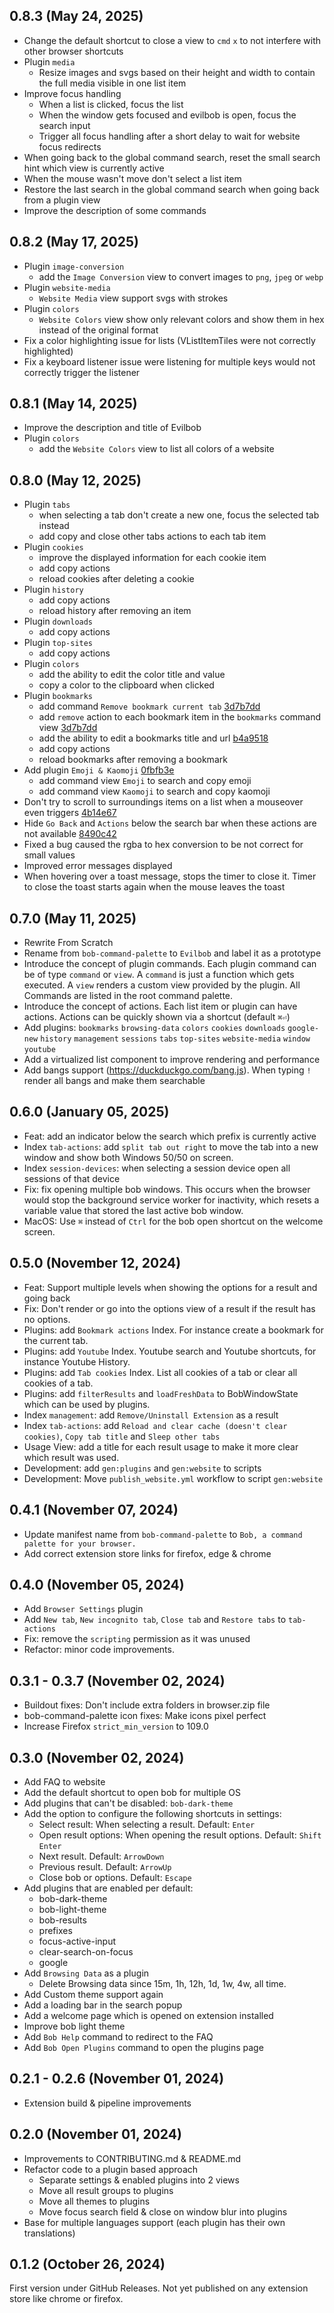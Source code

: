 ## 0.8.3 (May 24, 2025)
- Change the default shortcut to close a view to `cmd` `x` to not interfere with other browser shortcuts
- Plugin `media`
  - Resize images and svgs based on their height and width to contain the full media visible in one list item
- Improve focus handling
  - When a list is clicked, focus the list
  - When the window gets focused and evilbob is open, focus the search input
  - Trigger all focus handling after a short delay to wait for website focus redirects
- When going back to the global command search, reset the small search hint which view is currently active
- When the mouse wasn't move don't select a list item
- Restore the last search in the global command search when going back from a plugin view
- Improve the description of some commands

## 0.8.2 (May 17, 2025)
- Plugin `image-conversion`
  - add the `Image Conversion` view to convert images to `png`, `jpeg` or `webp`
- Plugin `website-media`
  - `Website Media` view support svgs with strokes
- Plugin `colors`
  - `Website Colors` view show only relevant colors and show them in hex instead of the original format
- Fix a color highlighting issue for lists (VListItemTiles were not correctly highlighted)
- Fix a keyboard listener issue were listening for multiple keys would not correctly trigger the listener

## 0.8.1 (May 14, 2025)
- Improve the description and title of Evilbob
- Plugin `colors`
  - add the `Website Colors` view to list all colors of a website

## 0.8.0 (May 12, 2025)
- Plugin `tabs`
    - when selecting a tab don't create a new one, focus the selected tab instead
    - add copy and close other tabs actions to each tab item
- Plugin `cookies`
    - improve the displayed information for each cookie item
    - add copy actions
    - reload cookies after deleting a cookie
- Plugin `history`
  - add copy actions
  - reload history after removing an item
- Plugin `downloads`
    - add copy actions
- Plugin `top-sites`
    - add copy actions
- Plugin `colors`
  - add the ability to edit the color title and value
  - copy a color to the clipboard when clicked
- Plugin `bookmarks`
  - add command `Remove bookmark current tab` [3d7b7dd](https://github.com/otis11/evilbob/pull/66/commits/3d7b7dd8768f1f2bc4ab920bb36c167e5bc317d8)
  - add `remove` action to each bookmark item in the `bookmarks` command view [3d7b7dd](https://github.com/otis11/evilbob/pull/66/commits/3d7b7dd8768f1f2bc4ab920bb36c167e5bc317d8)
  - add the ability to edit a bookmarks title and url [b4a9518](https://github.com/otis11/evilbob/pull/66/commits/b4a95184b8c1d7506ef5dd015475719d6de6a849)
  - add copy actions
  - reload bookmarks after removing a bookmark
- Add plugin `Emoji & Kaomoji` [0fbfb3e](https://github.com/otis11/evilbob/pull/66/commits/0fbfb3e94d08aca82767cd3b0dd99033ca2411c1)
  - add command view `Emoji` to search and copy emoji
  - add command view `Kaomoji` to search and copy kaomoji
- Don't try to scroll to surroundings items on a list when a mouseover even triggers [4b14e67](https://github.com/otis11/evilbob/pull/66/commits/4b14e674c520382bdf3630230200e30efff31470)
- Hide `Go Back` and `Actions` below the search bar when these actions are not available [8490c42](https://github.com/otis11/evilbob/pull/66/commits/8490c42a401a0fcda83d776429a0cb41962798f1)
- Fixed a bug caused the rgba to hex conversion to be not correct for small values
- Improved error messages displayed
- When hovering over a toast message, stops the timer to close it. Timer to close the toast starts again when the mouse leaves the toast
## 0.7.0 (May 11, 2025)
- Rewrite From Scratch
- Rename from `bob-command-palette` to `Evilbob` and label it as a prototype
- Introduce the concept of plugin commands. Each plugin command can be of type `command` or `view`. A `command` is just a function which gets executed. A `view` renders a custom view provided by the plugin. All Commands are listed in the root command palette.
- Introduce the concept of actions. Each list item or plugin can have actions. Actions can be quickly shown via a shortcut (default `⌘⏎`)
- Add plugins: `bookmarks` `browsing-data` `colors` `cookies` `downloads` `google-new` `history` `management` `sessions` `tabs` `top-sites` `website-media` `window` `youtube`
- Add a virtualized list component to improve rendering and performance
- Add bangs support (https://duckduckgo.com/bang.js). When typing `!` render all bangs and make them searchable

## 0.6.0 (January 05, 2025)
- Feat: add an indicator below the search which prefix is currently active
- Index `tab-actions`: add `split tab out right` to move the tab into a new window and show both Windows 50/50 on screen.
- Index `session-devices`: when selecting a session device open all sessions of that device
- Fix: fix opening multiple bob windows. This occurs when the browser would stop the background service worker for inactivity, which resets a variable value that stored the last active bob window.
- MacOS: Use `⌘` instead of `Ctrl` for the bob open shortcut on the welcome screen.

## 0.5.0 (November 12, 2024)
- Feat: Support multiple levels when showing the options for a result and going back
- Fix: Don't render or go into the options view of a result if the result has no options.
- Plugins: add `Bookmark actions` Index. For instance create a bookmark for the current tab.
- Plugins: add `Youtube` Index. Youtube search and Youtube shortcuts, for instance Youtube History.
- Plugins: add `Tab cookies` Index. List all cookies of a tab or clear all cookies of a tab.
- Plugins: add `filterResults` and `loadFreshData` to BobWindowState which can be used by plugins.
- Index `management`: add `Remove/Uninstall Extension` as a result
- Index `tab-actions`: add `Reload and clear cache (doesn't clear cookies)`, `Copy tab title` and `Sleep other tabs`
- Usage View: add a title for each result usage to make it more clear which result was used.
- Development: add `gen:plugins` and `gen:website` to scripts
- Development: Move `publish_website.yml` workflow to script `gen:website`


## 0.4.1 (November 07, 2024)
- Update manifest name from `bob-command-palette` to `Bob, a command palette for your browser.`
- Add correct extension store links for firefox, edge & chrome

## 0.4.0 (November 05, 2024)
- Add `Browser Settings` plugin
- Add `New tab`, `New incognito tab`, `Close tab` and `Restore tabs` to `tab-actions`
- Fix: remove the `scripting` permission as it was unused
- Refactor: minor code improvements.


## 0.3.1 - 0.3.7 (November 02, 2024)
- Buildout fixes: Don't include extra folders in browser.zip file
- bob-command-palette icon fixes: Make icons pixel perfect
- Increase Firefox `strict_min_version` to 109.0

## 0.3.0 (November 02, 2024)
- Add FAQ to website
- Add the default shortcut to open bob for multiple OS
- Add plugins that can't be disabled: `bob-dark-theme`
- Add the option to configure the following shortcuts in settings:
    - Select result: When selecting a result. Default: `Enter`
    - Open result options: When opening the result options. Default: `Shift` `Enter`
    - Next result. Default: `ArrowDown`
    - Previous result. Default: `ArrowUp`
    - Close bob or options. Default: `Escape`
- Add plugins that are enabled per default:
    - bob-dark-theme
    - bob-light-theme
    - bob-results
    - prefixes
    - focus-active-input
    - clear-search-on-focus
    - google
- Add `Browsing Data` as a plugin
    - Delete Browsing data since 15m, 1h, 12h, 1d, 1w, 4w, all time.
- Add Custom theme support again
- Add a loading bar in the search popup
- Add a welcome page which is opened on extension installed
- Improve bob light theme
- Add `Bob Help` command to redirect to the FAQ
- Add `Bob Open Plugins` command to open the plugins page

## 0.2.1 - 0.2.6 (November 01, 2024)
- Extension build & pipeline improvements

## 0.2.0 (November 01, 2024)
- Improvements to CONTRIBUTING.md & README.md
- Refactor code to a plugin based approach
    - Separate settings & enabled plugins into 2 views
    - Move all result groups to plugins
    - Move all themes to plugins
    - Move focus search field & close on window blur into plugins
- Base for multiple languages support (each plugin has their own translations)

## 0.1.2 (October 26, 2024)

First version under GitHub Releases. Not yet published on any extension store like chrome or firefox.
